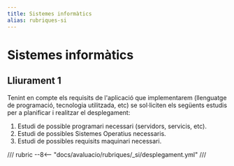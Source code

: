 ```yaml
---
title: Sistemes informàtics
alias: rubriques-si
---
```

# Sistemes informàtics

## Lliurament 1

Tenint en compte els requisits de l'aplicació que implementarem (llenguatge de programació, tecnologia utilitzada, etc) se sol·liciten els següents estudis per a planificar i realitzar el desplegament:

1. Estudi de possible programari necessari (servidors, servicis, etc).
2. Estudi de possibles Sistemes Operatius necessaris.
3. Estudi de possibles requisits maquinari necessari.

/// rubric
--8<-- "docs/avaluacio/rubriques/_si/desplegament.yml"
///